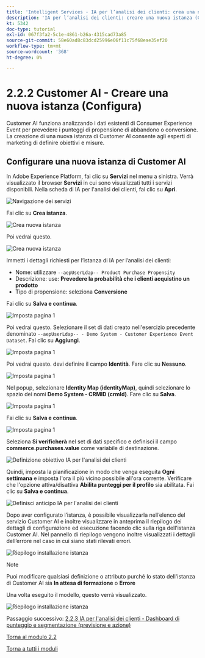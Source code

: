 ```yaml
---
title: 'Intelligent Services - IA per l’analisi dei clienti: crea una nuova istanza (Configura)'
description: 'IA per l’analisi dei clienti: creare una nuova istanza (Configura)'
kt: 5342
doc-type: tutorial
exl-id: 067f3fa2-5c1e-4861-b26a-4315cad73a85
source-git-commit: 58e60ad8c83dcd25996e06f11c75f68eae35ef20
workflow-type: tm+mt
source-wordcount: '368'
ht-degree: 0%

---
```


# 2.2.2 Customer AI - Creare una nuova istanza (Configura)

Customer AI funziona analizzando i dati esistenti di Consumer Experience Event per prevedere i punteggi di propensione di abbandono o conversione. La creazione di una nuova istanza di Customer AI consente agli esperti di marketing di definire obiettivi e misure.

## Configurare una nuova istanza di Customer AI

In Adobe Experience Platform, fai clic su **Servizi** nel menu a sinistra. Verrà visualizzato il browser **Servizi** in cui sono visualizzati tutti i servizi disponibili. Nella scheda di IA per l&#39;analisi dei clienti, fai clic su **Apri**.

![Navigazione dei servizi](./images/navigatetoservice.png)

Fai clic su **Crea istanza**.

![Crea nuova istanza](./images/createnewinstance.png)

Poi vedrai questo.

![Crea nuova istanza](./images/custai1.png)


Immetti i dettagli richiesti per l’istanza di IA per l’analisi dei clienti:

- Nome: utilizzare `--aepUserLdap-- Product Purchase Propensity`
- Descrizione: use: **Prevedere la probabilità che i clienti acquistino un prodotto**
- Tipo di propensione: seleziona **Conversione**

Fai clic su **Salva e continua**.

![Imposta pagina 1](./images/setuppage1.png)

Poi vedrai questo. Selezionare il set di dati creato nell&#39;esercizio precedente denominato `--aepUserLdap-- - Demo System - Customer Experience Event Dataset`. Fai clic su **Aggiungi**.

![Imposta pagina 1](./images/custai2.png)

Poi vedrai questo. devi definire il campo **Identità**. Fare clic su **Nessuno**.

![Imposta pagina 1](./images/custai2a.png)

Nel popup, selezionare **Identity Map (identityMap)**, quindi selezionare lo spazio dei nomi **Demo System - CRMID (crmId)**. Fare clic su **Salva**.

![Imposta pagina 1](./images/custai2b.png)

Fai clic su **Salva e continua**.

![Imposta pagina 1](./images/custai2c.png)

Seleziona **Si verificherà** nel set di dati specifico e definisci il campo **commerce.purchases.value** come variabile di destinazione.

![Definizione obiettivo IA per l&#39;analisi dei clienti](./images/caidefinegoal.png)

Quindi, imposta la pianificazione in modo che venga eseguita **Ogni settimana** e imposta l&#39;ora il più vicino possibile all&#39;ora corrente. Verificare che l&#39;opzione attiva/disattiva **Abilita punteggi per il profilo** sia abilitata. Fai clic su **Salva e continua**.

![Definisci anticipo IA per l&#39;analisi dei clienti](./images/caiadvancepage.png)

Dopo aver configurato l’istanza, è possibile visualizzarla nell’elenco del servizio Customer AI e inoltre visualizzare in anteprima il riepilogo dei dettagli di configurazione ed esecuzione facendo clic sulla riga dell’istanza Customer AI. Nel pannello di riepilogo vengono inoltre visualizzati i dettagli dell’errore nel caso in cui siano stati rilevati errori.

![Riepilogo installazione istanza](./images/caiinstancesummary.png)

>[!NOTE]
>
>Puoi modificare qualsiasi definizione o attributo purché lo stato dell&#39;istanza di Customer AI sia **In attesa di formazione** o **Errore**

Una volta eseguito il modello, questo verrà visualizzato.

![Riepilogo installazione istanza](./images/caiinstancesummary1.png)


Passaggio successivo: [2.2.3 IA per l&#39;analisi dei clienti - Dashboard di punteggio e segmentazione (previsione e azione)](./ex3.md)

[Torna al modulo 2.2](./intelligent-services.md)

[Torna a tutti i moduli](./../../../overview.md)
